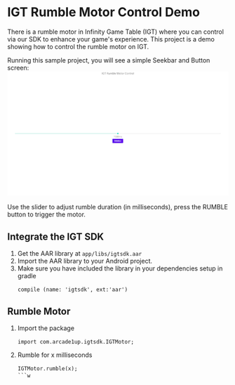 # IGT Rumble Motor Control Demo

There is a rumble motor in Infinity Game Table (IGT) where you can control via our SDK to enhance your game's experience. This project is a demo showing how to control the rumble motor on IGT.

Running this sample project, you will see a simple Seekbar and Button screen:
![Alt text](/doc/screen.png?raw=true "Rumble motor demo")

Use the slider to adjust rumble duration (in milliseconds), press the RUMBLE button to trigger the motor.

## Integrate the IGT SDK
1. Get the AAR library at ```app/libs/igtsdk.aar```
2. Import the AAR library to your Android project.
3. Make sure you have included the library in your dependencies setup in gradle
    ```
    compile (name: 'igtsdk', ext:'aar')
    ```

## Rumble Motor
1. Import the package
    ```
    import com.arcade1up.igtsdk.IGTMotor;
    ```
2. Rumble for x milliseconds  
    ```
    IGTMotor.rumble(x);
    ```w